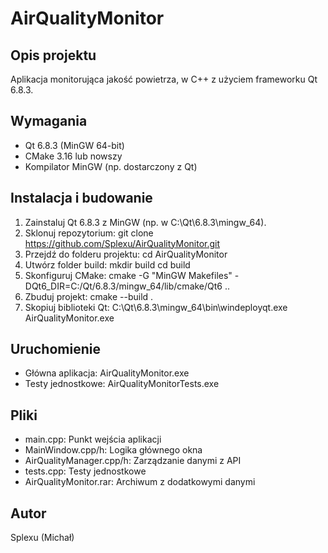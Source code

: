 AirQualityMonitor
=================

Opis projektu
-------------
Aplikacja monitorująca jakość powietrza, w C++ z użyciem frameworku Qt 6.8.3.

Wymagania
---------
- Qt 6.8.3 (MinGW 64-bit)
- CMake 3.16 lub nowszy
- Kompilator MinGW (np. dostarczony z Qt)

Instalacja i budowanie
----------------------
1. Zainstaluj Qt 6.8.3 z MinGW (np. w C:\Qt\6.8.3\mingw_64).
2. Sklonuj repozytorium:
   git clone https://github.com/Splexu/AirQualityMonitor.git
3. Przejdź do folderu projektu:
   cd AirQualityMonitor
4. Utwórz folder build:
   mkdir build
   cd build
5. Skonfiguruj CMake:
   cmake -G "MinGW Makefiles" -DQt6_DIR=C:/Qt/6.8.3/mingw_64/lib/cmake/Qt6 ..
6. Zbuduj projekt:
   cmake --build .
7. Skopiuj biblioteki Qt:
   C:\Qt\6.8.3\mingw_64\bin\windeployqt.exe AirQualityMonitor.exe

Uruchomienie
------------
- Główna aplikacja: AirQualityMonitor.exe
- Testy jednostkowe: AirQualityMonitorTests.exe

Pliki
-----
- main.cpp: Punkt wejścia aplikacji
- MainWindow.cpp/h: Logika głównego okna
- AirQualityManager.cpp/h: Zarządzanie danymi z API
- tests.cpp: Testy jednostkowe
- AirQualityMonitor.rar: Archiwum z dodatkowymi danymi

Autor
-----
Splexu (Michał)
